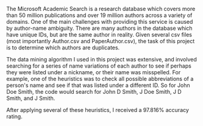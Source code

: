 The Microsoft Academic Search is a research database which covers more than 50 million publications and over 19 million authors across a variety of domains. One of the main challenges with providing this service is caused by author-name ambiguity. There are many authors in the database which have unique IDs, but are the same author in reality. Given several csv files (most importantly Author.csv and PaperAuthor.csv), the task of this project is to determine which authors are duplicates.

The data mining algorithm I used in this project was extensive, and involved searching for a series of name variations of each author to see if perhaps they were listed under a nickname, or their name was misspelled. For example, one of the heuristics was to check all possible abbreviations of a person's name and see if that was listed under a different ID. So for John Doe Smith, the code would search for John D Smith, J Doe Smith, J D Smith, and J Smith.

After applying several of these heuristics, I received a 97.816% accuracy rating.
